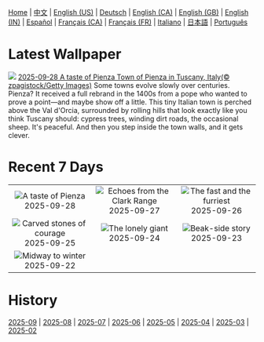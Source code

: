[Home](../README.md) | [中文](zh-CN.md) | [English (US)](en-US.md) | [Deutsch](de-DE.md) | [English (CA)](en-CA.md) | [English (GB)](en-GB.md) | [English (IN)](en-IN.md) | [Español](es-ES.md) | [Français (CA)](fr-CA.md) | [Français (FR)](fr-FR.md) | [Italiano](it-IT.md) | [日本語](ja-JP.md) | [Português](pt-BR.md)

# Latest Wallpaper
![](https://www.bing.com/th?id=OHR.PienzaItaly_EN-GB9891059804_UHD.jpg)
[2025-09-28 A taste of Pienza Town of Pienza in Tuscany, Italy(© zpagistock/Getty Images)](https://www.bing.com/th?id=OHR.PienzaItaly_EN-GB9891059804_UHD.jpg)
Some towns evolve slowly over centuries. Pienza? It received a full rebrand in the 1400s from a pope who wanted to prove a point—and maybe show off a little. This tiny Italian town is perched above the Val d'Orcia, surrounded by rolling hills that look exactly like you think Tuscany should: cypress trees, winding dirt roads, the occasional sheep. It's peaceful. And then you step inside the town walls, and it gets clever.

# Recent 7 Days
|  |  |  |
|:---:|:---:|:---:|
| ![](https://www.bing.com/th?id=OHR.PienzaItaly_EN-GB9891059804_400x240.jpg "A taste of Pienza") 2025-09-28 | ![](https://www.bing.com/th?id=OHR.YosemiteClark_EN-GB9745293465_400x240.jpg "Echoes from the Clark Range") 2025-09-27 | ![](https://www.bing.com/th?id=OHR.AutumnChipmunk_EN-GB9058636428_400x240.jpg "The fast and the furriest") 2025-09-26 |
| ![](https://www.bing.com/th?id=OHR.FortChittorgarh_EN-GB9713877836_400x240.jpg "Carved stones of courage") 2025-09-25 | ![](https://www.bing.com/th?id=OHR.BearLodge_EN-GB8627501672_400x240.jpg "The lonely giant") 2025-09-24 | ![](https://www.bing.com/th?id=OHR.ToucanForest_EN-GB8333466039_400x240.jpg "Beak-side story") 2025-09-23 |
| ![](https://www.bing.com/th?id=OHR.AspenEquinox_EN-GB2838380564_400x240.jpg "Midway to winter") 2025-09-22 |  |  |

# History
[2025-09](../archives/wallpaper/en-GB/w_2025_09.md) | [2025-08](../archives/wallpaper/en-GB/w_2025_08.md) | [2025-07](../archives/wallpaper/en-GB/w_2025_07.md) | [2025-06](../archives/wallpaper/en-GB/w_2025_06.md) | [2025-05](../archives/wallpaper/en-GB/w_2025_05.md) | [2025-04](../archives/wallpaper/en-GB/w_2025_04.md) | [2025-03](../archives/wallpaper/en-GB/w_2025_03.md) | [2025-02](../archives/wallpaper/en-GB/w_2025_02.md)
